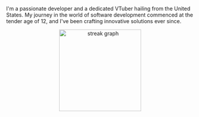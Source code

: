 ---
---


I'm a passionate developer and a dedicated VTuber hailing from the United States. My journey in the world of software development commenced at the tender age of 12, and I've been crafting innovative solutions ever since.


<div align="center">
  <img src="https://streak-stats.demolab.com?user=withervt&locale=en&mode=daily&theme=tokyonight&hide_border=true&border_radius=50&order=3" height="220" alt="streak graph"  />
</div>